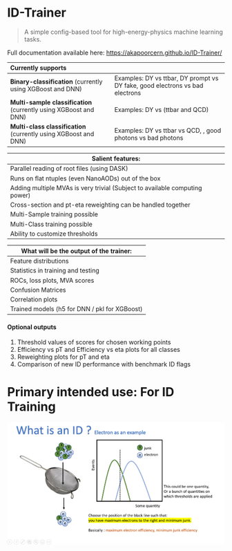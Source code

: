 # ID-Trainer

> A simple config-based tool for high-energy-physics machine learning tasks.

Full documentation available here: https://akapoorcern.github.io/ID-Trainer/

|Currently supports||
|:---|---|
|**Binary-classification** (currently using XGBoost and DNN) |Examples: DY vs ttbar, DY prompt vs DY fake, good electrons vs bad electrons|
|**Multi-sample classification** (currently using XGBoost and DNN) |Examples: DY vs (ttbar and QCD)|
|**Multi-class classification** (currently using XGBoost and DNN) |Examples: DY vs ttbar vs QCD, , good photons vs bad photons|


|**Salient features:**|
|---|
|Parallel reading of root files (using DASK)|
|Runs on flat ntuples (even NanoAODs) out of the box|
|Adding multiple MVAs is very trivial (Subject to available computing power)|
|Cross-section and pt-eta reweighting can be handled together|
|Multi-Sample training possible|
|Multi-Class training possible|
|Ability to customize thresholds|

|**What will be the output of the trainer:**|
|---|
|Feature distributions|
|Statistics in training and testing|
|ROCs, loss plots, MVA scores|
|Confusion Matrices|
|Correlation plots|
|Trained models (h5 for DNN / pkl for XGBoost)|

#### Optional outputs

1) Threshold values of scores for chosen working points
2) Efficiency vs pT and Efficiency vs eta plots for all classes
3) Reweighting plots for pT and eta
4) Comparison of new ID performance with benchmark ID flags

# Primary intended use: For ID Training

![WhatisID](WhatisID.png)
